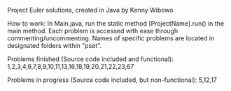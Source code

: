 Project Euler solutions, created in Java by Kenny Wibowo

How to work:
In Main.java, run the static method [ProjectName].run() in the main method.
Each problem is accessed with ease through commenting/uncommenting.
Names of specific problems are located in designated folders within "pset".

Problems finished (Source code included and functional):
1,2,3,4,6,7,8,9,10,11,13,16,18,19,20,21,22,23,67

Problems in progress (Source code included, but non-functional):
5,12,17